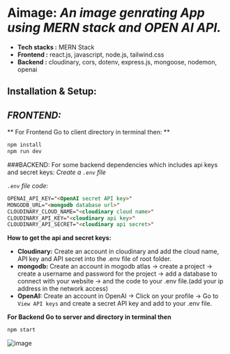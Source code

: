 # Aimage: *An image genrating App using MERN stack and OPEN AI API.*
- **Tech stacks :** MERN Stack 
- **Frontend :** react.js, javascript, node.js, tailwind.css
- **Backend :** cloudinary, cors, dotenv, express.js, mongoose, nodemon, openai

## Installation & Setup:
## *FRONTEND:*
** For Frontend Go to client directory in terminal then: **
```bash
npm install
npm run dev
```
###BACKEND:
For some backend dependencies which includes api keys and secret keys:
*Create a `.env` file*

*`.env` file code:*
```html
OPENAI_API_KEY="<OpenAI secret API key>"
MONGODB_URL="<mongodb database url>"
CLOUDINARY_CLOUD_NAME="<cloudinary cloud name>"
CLOUDINARY_API_KEY="<cloudinary api key>"
CLOUDINARY_API_SECRET="<cloudinary api secret>"
```

**How to get the api and secret keys:**
- **Cloudinary:** Create an account in cloudinary and add the cloud name, API key and API secret into the .env file of root folder.
- **mongodb:** Create an account in mogodb atlas -> create a project -> create a username and password for the project -> add a database to connect with your website -> and the code to your .env file.(add your ip address in the network access) 
- **OpenAI:** Create an account in OpenAI -> Click on your profile -> Go to `View API keys` and create a secret API key and add to your .env file.

**For Backend Go to server and directory in terminal then**
```bash
npm start
```
![image](https://user-images.githubusercontent.com/75258734/215357318-739cd600-2acc-49bd-8f27-67eb7d4b531d.png)

